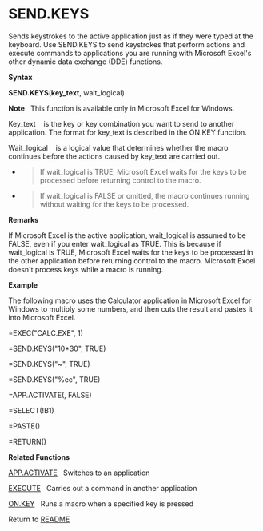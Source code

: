 # SEND.KEYS

Sends keystrokes to the active application just as if they were typed at
the keyboard. Use SEND.KEYS to send keystrokes that perform actions and
execute commands to applications you are running with Microsoft Excel's
other dynamic data exchange (DDE) functions.

**Syntax**

**SEND.KEYS**(**key\_text**, wait\_logical)

**Note**&nbsp;&nbsp;&nbsp;This function is available only in Microsoft
Excel for Windows.

Key\_text&nbsp;&nbsp;&nbsp;&nbsp;is the key or key combination you want
to send to another application. The format for key\_text is described in
the ON.KEY function.

Wait\_logical&nbsp;&nbsp;&nbsp;&nbsp;is a logical value that determines
whether the macro continues before the actions caused by key\_text are
carried out.

  - > If wait\_logical is TRUE, Microsoft Excel waits for the keys to be
    > processed before returning control to the macro.

  - > If wait\_logical is FALSE or omitted, the macro continues running
    > without waiting for the keys to be processed.


**Remarks**

If Microsoft Excel is the active application, wait\_logical is assumed
to be FALSE, even if you enter wait\_logical as TRUE. This is because if
wait\_logical is TRUE, Microsoft Excel waits for the keys to be
processed in the other application before returning control to the
macro. Microsoft Excel doesn't process keys while a macro is running.

**Example**

The following macro uses the Calculator application in Microsoft Excel
for Windows to multiply some numbers, and then cuts the result and
pastes it into Microsoft Excel.

\=EXEC("CALC.EXE", 1)

\=SEND.KEYS("10\*30", TRUE)

\=SEND.KEYS("\~", TRUE)

\=SEND.KEYS("%ec", TRUE)

\=APP.ACTIVATE(, FALSE)

\=SELECT(\!B1)

\=PASTE()

\=RETURN()

**Related Functions**

[APP.ACTIVATE](APP.ACTIVATE.md)&nbsp;&nbsp;&nbsp;Switches to an application

[EXECUTE](EXECUTE.md)&nbsp;&nbsp;&nbsp;Carries out a command in another application

[ON.KEY](ON.KEY.md)&nbsp;&nbsp;&nbsp;Runs a macro when a specified key is pressed



Return to [README](README.md)

